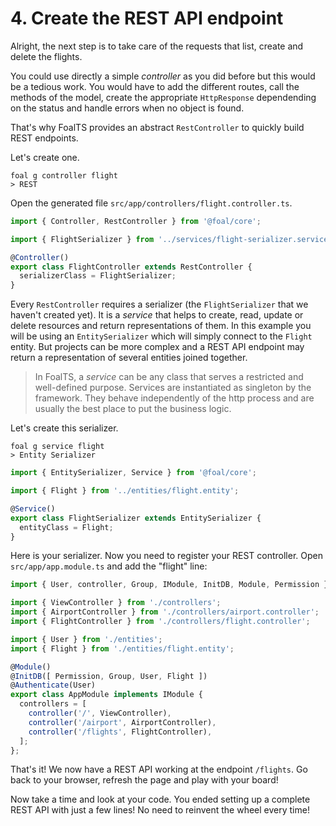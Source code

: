 # 4. Create the REST API endpoint

Alright, the next step is to take care of the requests that list, create and delete the flights.

You could use directly a simple *controller* as you did before but this would be a tedious work. You would have to add the different routes, call the methods of the model, create the appropriate `HttpResponse` dependending on the status and handle errors when no object is found.

That's why FoalTS provides an abstract `RestController` to quickly build REST endpoints.

Let's create one.

```shell
foal g controller flight
> REST
```

Open the generated file `src/app/controllers/flight.controller.ts`.

```typescript
import { Controller, RestController } from '@foal/core';

import { FlightSerializer } from '../services/flight-serializer.service';

@Controller()
export class FlightController extends RestController {
  serializerClass = FlightSerializer;
}
```

Every `RestController` requires a serializer (the `FlightSerializer` that we haven't created yet). It is a *service* that helps to create, read, update or delete resources and return representations of them. In this example you will be using an `EntitySerializer` which will simply connect to the `Flight` entity. But projects can be more complex and a REST API endpoint may return a representation of several entities joined together.

> In FoalTS, a *service* can be any class that serves a restricted and well-defined purpose. Services are instantiated as singleton by the framework. They behave independently of the http process and are usually the best place to put the business logic.

Let's create this serializer.

```shell
foal g service flight
> Entity Serializer
```

```typescript
import { EntitySerializer, Service } from '@foal/core';

import { Flight } from '../entities/flight.entity';

@Service()
export class FlightSerializer extends EntitySerializer {
  entityClass = Flight;
}

```

Here is your serializer. Now you need to register your REST controller. Open `src/app/app.module.ts` and add the "flight" line:

```typescript
import { User, controller, Group, IModule, InitDB, Module, Permission } from '@foal/core';

import { ViewController } from './controllers';
import { AirportController } from './controllers/airport.controller';
import { FlightController } from './controllers/flight.controller';

import { User } from './entities';
import { Flight } from './entities/flight.entity';

@Module()
@InitDB([ Permission, Group, User, Flight ])
@Authenticate(User)
export class AppModule implements IModule {
  controllers = [
    controller('/', ViewController),
    controller('/airport', AirportController),
    controller('/flights', FlightController),
  ];
};

```

That's it! We now have a REST API working at the endpoint `/flights`. Go back to your browser, refresh the page and play with your board!

Now take a time and look at your code. You ended setting up a complete REST API with just a few lines! No need to reinvent the wheel every time!
